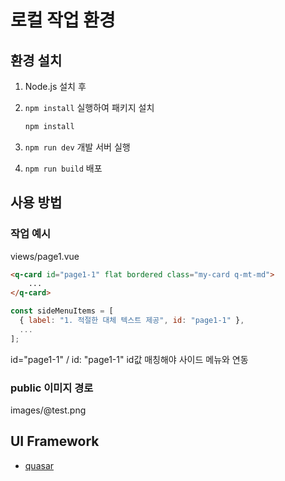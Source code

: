 # 로컬 작업 환경
## 환경 설치
1. Node.js 설치 후

2. `npm install` 실행하여 패키지 설치
    ```sh
    npm install
    ```

 3. `npm run dev` 개발 서버 실행
 4. `npm run build` 배포 

## 사용 방법
### 작업 예시
views/page1.vue
```html
<q-card id="page1-1" flat bordered class="my-card q-mt-md">
    ...
</q-card>
```
```js
const sideMenuItems = [
  { label: "1. 적절한 대체 텍스트 제공", id: "page1-1" },
  ...
];
```
id="page1-1" / id: "page1-1"
id값 매칭해야 사이드 메뉴와 연동


### public 이미지 경로
images/@test.png


## UI Framework
- [quasar](https://quasar.dev/components)
